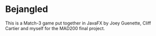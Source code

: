 # Bejangled
This is a Match-3 game put together in JavaFX by Joey Guenette, Cliff Cartier and myself for the MAD200 final project.
